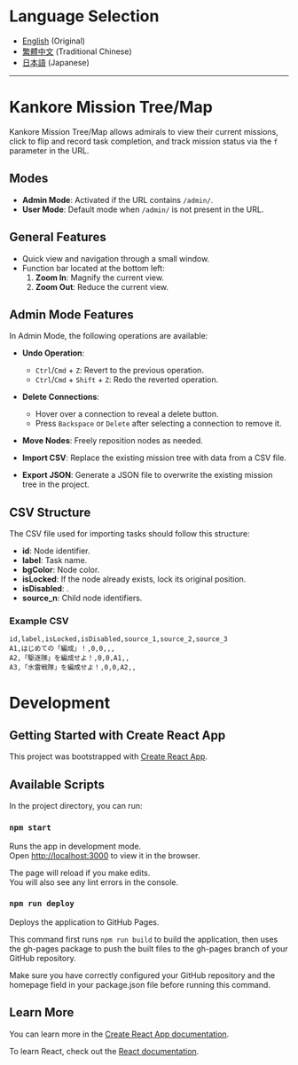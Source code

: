 # Language Selection

-   [English](./README.md) (Original)
-   [繁體中文](./readme-langauge/README_zh_TW.md) (Traditional Chinese)
-   [日本語](./readme-langauge/README_ja.md) (Japanese)

---

# Kankore Mission Tree/Map

Kankore Mission Tree/Map allows admirals to view their current missions, click to flip and record task completion, and track mission status via the `f` parameter in the URL.

## Modes

-   **Admin Mode**: Activated if the URL contains `/admin/`.
-   **User Mode**: Default mode when `/admin/` is not present in the URL.

## General Features

-   Quick view and navigation through a small window.
-   Function bar located at the bottom left:
    1. **Zoom In**: Magnify the current view.
    2. **Zoom Out**: Reduce the current view.

## Admin Mode Features

In Admin Mode, the following operations are available:

-   **Undo Operation**:
    -   `Ctrl`/`Cmd` + `Z`: Revert to the previous operation.
    -   `Ctrl`/`Cmd` + `Shift` + `Z`: Redo the reverted operation.
-   **Delete Connections**:

    -   Hover over a connection to reveal a delete button.
    -   Press `Backspace` or `Delete` after selecting a connection to remove it.

-   **Move Nodes**: Freely reposition nodes as needed.

-   **Import CSV**: Replace the existing mission tree with data from a CSV file.
-   **Export JSON**: Generate a JSON file to overwrite the existing mission tree in the project.

## CSV Structure

The CSV file used for importing tasks should follow this structure:

-   **id**: Node identifier.
-   **label**: Task name.
-   **bgColor**: Node color.
-   **isLocked**: If the node already exists, lock its original position.
-   **isDisabled**: .
-   **source_n**: Child node identifiers.

### Example CSV

```
id,label,isLocked,isDisabled,source_1,source_2,source_3
A1,はじめての「編成」！,0,0,,,
A2,「駆逐隊」を編成せよ！,0,0,A1,,
A3,「水雷戦隊」を編成せよ！,0,0,A2,,
```

# Development

## Getting Started with Create React App

This project was bootstrapped with [Create React App](https://github.com/facebook/create-react-app).

## Available Scripts

In the project directory, you can run:

### `npm start`

Runs the app in development mode.\
Open [http://localhost:3000](http://localhost:3000) to view it in the browser.

The page will reload if you make edits.\
You will also see any lint errors in the console.

### `npm run deploy`

Deploys the application to GitHub Pages.

This command first runs `npm run build` to build the application, then uses the gh-pages package to push the built files to the gh-pages branch of your GitHub repository.

Make sure you have correctly configured your GitHub repository and the homepage field in your package.json file before running this command.

## Learn More

You can learn more in the [Create React App documentation](https://facebook.github.io/create-react-app/docs/getting-started).

To learn React, check out the [React documentation](https://reactjs.org/).
